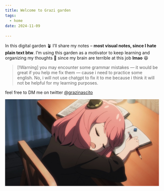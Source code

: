 ```yaml
---
title: Welcome to Grazi garden
tags:
  - home
date: 2024-11-09

---
```


In this digital garden 🪴 I’ll share my notes – **most visual notes, since I hate plain text btw**. I’m using this garden as a motivator to keep learning and organizing my thoughts 💭 since my brain are terrible at this job **lmao** 😆

>[!Warning] you may encounter some grammar mistakes — it would be great if you help me fix them — cause i need to practice some english. No, i will not use chatgpt to fix it to me because i think it will not be helpful for my learning purposes.

feel free to DM me on twitter [@grazinascito](https://x.com/Grazinascito)

![anya sleep](./images/Spy-x-Family-Episode-7-Anya-sleeping-on-her-homework.jpg)